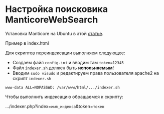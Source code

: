 # Настройка поисковика ManticoreWebSearch
Установка Manticore на Ubuntu в этой [статье](https://gist.github.com/iZerus/8f82bb1cc2b14a8b38a1b22e1f130386).

Пример в index.html

Для скриптов переиндексации выполняем следующее:

- Создаем файл `config.ini` и вводим там `token=12345`
- Файл `indexer.sh` должен быть **испольняемым**!
- Вводим `sudo visudo` и редактируем права пользователя apache2 на скрипт `indexer.sh`
```
www-data ALL=NOPASSWD: /var/www/html/.../indexer.sh
```

Чтобы выполнить индексацию обращаемся к скрипту:

.../indexer.php?index=`имя_индекса`&token=`токен`